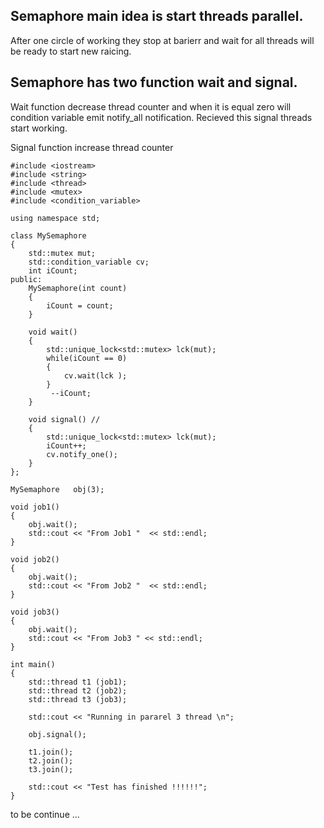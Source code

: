 ## Semaphore main idea is start threads parallel. 
After one circle of working they stop at barierr and wait for all threads will be ready to start new raicing. 
## Semaphore has two function wait and signal.
  Wait function decrease thread counter and when it is equal zero will condition variable emit notify_all notification. Recieved this signal threads start working.
  
  Signal function increase thread counter 
  
```
#include <iostream>
#include <string>
#include <thread>
#include <mutex>
#include <condition_variable>

using namespace std;

class MySemaphore
{
    std::mutex mut;
    std::condition_variable cv;
    int iCount;
public:
    MySemaphore(int count)
    {
        iCount = count;
    }
    
    void wait()
    {
        std::unique_lock<std::mutex> lck(mut);    
        while(iCount == 0)
        {
            cv.wait(lck );        
        }
         --iCount;
    }
    
    void signal() // 
    {
        std::unique_lock<std::mutex> lck(mut);
        iCount++;        
        cv.notify_one(); 
    }
};

MySemaphore   obj(3);
 
void job1()
{
    obj.wait();    
    std::cout << "From Job1 "  << std::endl;       
}

void job2()
{         
    obj.wait();
    std::cout << "From Job2 "  << std::endl;
}

void job3()
{   
    obj.wait();
    std::cout << "From Job3 " << std::endl;
}

int main()
{ 
    std::thread t1 (job1);
    std::thread t2 (job2);
    std::thread t3 (job3);
    
    std::cout << "Running in pararel 3 thread \n";
    
    obj.signal();
    
    t1.join();
    t2.join();
    t3.join();
    
    std::cout << "Test has finished !!!!!!";
}
```

to be continue ...
